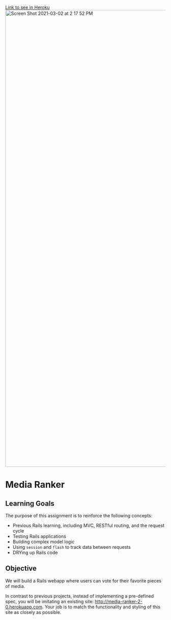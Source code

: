 [Link to see in Heroku](https://ride-share-rails-ada.herokuapp.com/)
<img width="1437" alt="Screen Shot 2021-03-02 at 2 17 52 PM" src="https://user-images.githubusercontent.com/26889152/109722851-20aaad80-7b62-11eb-897d-730a1c3d06de.png">

# Media Ranker
## Learning Goals

The purpose of this assignment is to reinforce the following concepts:

- Previous Rails learning, including MVC, RESTful routing, and the request cycle
- Testing Rails applications
- Building complex model logic
- Using `session` and `flash` to track data between requests
- DRYing up Rails code

## Objective

We will build a Rails webapp where users can vote for their favorite pieces of media.

In contrast to previous projects, instead of implementing a pre-defined spec, you will be imitating an existing site: http://media-ranker-2-0.herokuapp.com. Your job is to match the functionality and styling of this site as closely as possible.
